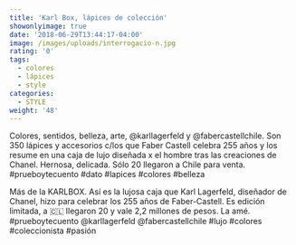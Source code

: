 ```yaml
---
title: 'Karl Box, lápices de colección'
showonlyimage: true
date: '2018-06-29T13:44:17-04:00'
image: /images/uploads/interrogacio-n.jpg
rating: '0'
tags:
  - colores
  - lápices
  - style
categories:
  - STYLE
weight: '48'
---
```

Colores, sentidos, belleza, arte, @karllagerfeld y @fabercastellchile. Son 350 lápices y accesorios c/los que Faber Castell celebra 255 años y los resume en una caja de lujo diseñada x el hombre tras las creaciones de Chanel. Hernosa, delicada. Sólo 20 llegaron a Chile para venta. #prueboytecuento #dato #lapices #colores #belleza

Más de la KARLBOX. Así es la lujosa caja que Karl Lagerfeld, diseñador de Chanel, hizo para celebrar los 255 años de Faber-Castell. Es edición limitada, a 🇨🇱 llegaron 20 y vale 2,2 millones de pesos. La amé. #prueboytecuento @karllagerfeld @fabercastellchile #lujo #colores #coleccionista #pasión
